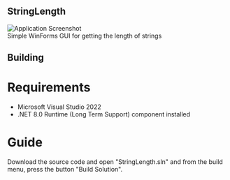 ## StringLength
![Application Screenshot](https://github.com/user-attachments/assets/45284e65-2b9c-46ca-be67-ab9bb912912e)\
Simple WinForms GUI for getting the length of strings
## Building
# Requirements
- Microsoft Visual Studio 2022
- .NET 8.0 Runtime (Long Term Support) component installed
# Guide
Download the source code and open "StringLength.sln" and from the build menu, press the button "Build Solution".
